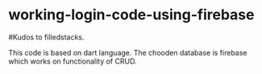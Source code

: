 # working-login-code-using-firebase

#Kudos to filledstacks.

This code is based on dart language. The chooden database is firebase which works on functionality of CRUD.

